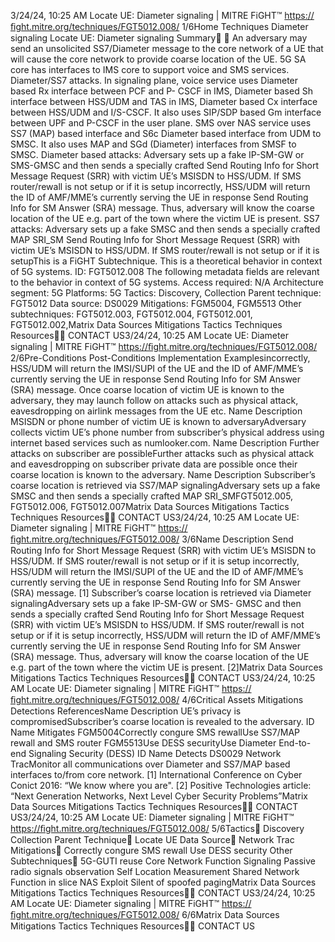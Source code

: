 3/24/24, 10:25 AM Locate UE: Diameter signaling | MITRE FiGHT™
https://ﬁght.mitre.org/techniques/FGT5012.008/ 1/6Home Techniques Diameter signaling
Locate UE: Diameter signaling
Summary󰅂 󰅂
An adversary may send an unsolicited SS7/Diameter
message to the core network of a UE that will cause the core
network to provide coarse location of the UE.
5G SA core has interfaces to IMS core to support voice and
SMS services. Diameter/SS7 attacks. In signaling plane, voice
service uses Diameter based Rx interface between PCF and P-
CSCF in IMS, Diameter based Sh interface between HSS/UDM
and TAS in IMS, Diameter based Cx interface between
HSS/UDM and I/S-CSCF. It also uses SIP/SDP based Gm
interface between UPF and P-CSCF in the user plane. SMS
over NAS service uses SS7 (MAP) based interface and S6c
Diameter based interface from UDM to SMSC. It also uses
MAP and SGd (Diameter) interfaces from SMSF to SMSC.
Diameter based attacks: Adversary sets up a fake IP-SM-GW
or SMS-GMSC and then sends a specially crafted Send
Routing Info for Short Message Request (SRR) with victim
UE’s MSISDN to HSS/UDM. If SMS router/ rewall is not setup
or if it is setup incorrectly, HSS/UDM will return the ID of
AMF/MME’s currently serving the UE in response Send
Routing Info for SM Answer (SRA) message. Thus, adversary
will know the coarse location of the UE e.g. part of the town
where the victim UE is present.
SS7 attacks: Adversary sets up a fake SMSC and then sends
a specially crafted MAP SRI\_SM Send Routing Info for Short
Message Request (SRR) with victim UE’s MSISDN to
HSS/UDM. If SMS router/ rewall is not setup or if it is setupThis is a FiGHT
Subtechnique.
This is a theoretical behavior
in context of 5G systems.
ID: FGT5012.008
The following metadata
fields are relevant to the
behavior in context of 5G
systems.
Access required: N/A
Architecture segment: 5G
Platforms: 5G
Tactics: Discovery,
Collection
Parent technique: FGT5012
Data source: DS0029
Mitigations: FGM5004,
FGM5513
Other subtechniques:
FGT5012.003,
FGT5012.004,
FGT5012.001,
FGT5012.002,Matrix Data Sources Mitigations Tactics Techniques Resources󰍝󰇙
CONTACT US3/24/24, 10:25 AM Locate UE: Diameter signaling | MITRE FiGHT™
https://ﬁght.mitre.org/techniques/FGT5012.008/ 2/6Pre-Conditions
Post-Conditions
Implementation Examplesincorrectly, HSS/UDM will return the IMSI/SUPI of the UE and
the ID of AMF/MME’s currently serving the UE in response
Send Routing Info for SM Answer (SRA) message.
Once coarse location of victim UE is known to the adversary,
they may launch follow on attacks such as physical attack,
eavesdropping on airlink messages from the UE etc.
Name Description
MSISDN or phone number of
victim UE is known to adversaryAdversary collects
victim UE’s phone
number from
subscriber’s physical
address using internet
based services such as
numlooker.com.
Name Description
Further attacks on subscriber are
possibleFurther attacks such as
physical attack and
eavesdropping on
subscriber private data
are possible once their
coarse location is
known to the adversary.
Name Description
Subscriber’s coarse location is
retrieved via SS7/MAP signalingAdversary sets up a
fake SMSC and then
sends a specially
crafted MAP SRI\_SMFGT5012.005,
FGT5012.006, FGT5012.007Matrix Data Sources Mitigations Tactics Techniques Resources󰍝󰇙
CONTACT US3/24/24, 10:25 AM Locate UE: Diameter signaling | MITRE FiGHT™
https://ﬁght.mitre.org/techniques/FGT5012.008/ 3/6Name Description
Send Routing Info for
Short Message Request
(SRR) with victim UE’s
MSISDN to HSS/UDM.
If SMS router/ rewall is
not setup or if it is setup
incorrectly, HSS/UDM
will return the
IMSI/SUPI of the UE
and the ID of
AMF/MME’s currently
serving the UE in
response Send Routing
Info for SM Answer
(SRA) message. [1]
Subscriber’s coarse location is
retrieved via Diameter signalingAdversary sets up a
fake IP-SM-GW or SMS-
GMSC and then sends a
specially crafted Send
Routing Info for Short
Message Request (SRR)
with victim UE’s
MSISDN to HSS/UDM.
If SMS router/ rewall is
not setup or if it is setup
incorrectly, HSS/UDM
will return the ID of
AMF/MME’s currently
serving the UE in
response Send Routing
Info for SM Answer
(SRA) message. Thus,
adversary will know the
coarse location of the
UE e.g. part of the town
where the victim UE is
present. [2]Matrix Data Sources Mitigations Tactics Techniques Resources󰍝󰇙
CONTACT US3/24/24, 10:25 AM Locate UE: Diameter signaling | MITRE FiGHT™
https://ﬁght.mitre.org/techniques/FGT5012.008/ 4/6Critical Assets
Mitigations
Detections
ReferencesName Description
UE’s privacy is compromisedSubscriber’s coarse
location is revealed to
the adversary.
ID Name Mitigates
FGM5004Correctly con gure
SMS  rewallUse SS7/MAP  rewall
and SMS router
FGM5513Use DESS securityUse Diameter End-to-
end Signaling Security
(DESS)
ID Name Detects
DS0029 Network Tra cMonitor all
communications over
Diameter and SS7/MAP
based interfaces
to/from core network.
[1] International Conference on Cyber Con ict 2016: “We know
where you are".
[2] Positive Technologies article: “Next Generation Networks,
Next Level Cyber Security Problems”Matrix Data Sources Mitigations Tactics Techniques Resources󰍝󰇙
CONTACT US3/24/24, 10:25 AM Locate UE: Diameter signaling | MITRE FiGHT™
https://ﬁght.mitre.org/techniques/FGT5012.008/ 5/6Tactics󰅀
Discovery
Collection
Parent Technique󰅀
Locate UE
Data Source󰅀
Network Tra c
Mitigations󰅀
Correctly con gure SMS  rewall
Use DESS security
Other Subtechniques󰅀
5G-GUTI reuse
Core Network Function Signaling
Passive radio signals observation
Self Location Measurement
Shared Network Function in slice
NAS Exploit
Silent of spoofed pagingMatrix Data Sources Mitigations Tactics Techniques Resources󰍝󰇙
CONTACT US3/24/24, 10:25 AM Locate UE: Diameter signaling | MITRE FiGHT™
https://ﬁght.mitre.org/techniques/FGT5012.008/ 6/6Matrix Data Sources Mitigations Tactics Techniques Resources󰍝󰇙
CONTACT US